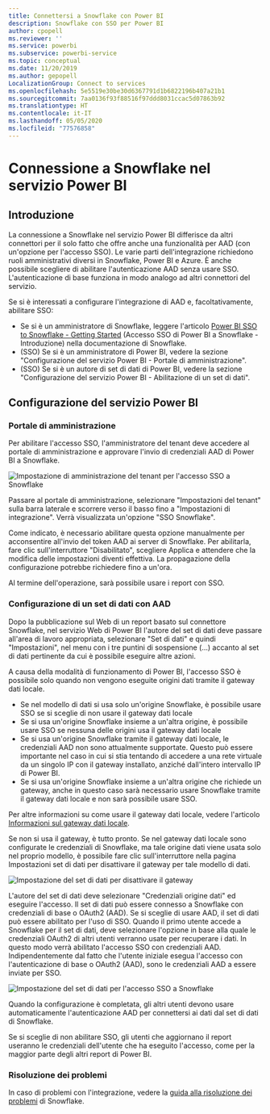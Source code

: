 ```yaml
---
title: Connettersi a Snowflake con Power BI
description: Snowflake con SSO per Power BI
author: cpopell
ms.reviewer: ''
ms.service: powerbi
ms.subservice: powerbi-service
ms.topic: conceptual
ms.date: 11/20/2019
ms.author: gepopell
LocalizationGroup: Connect to services
ms.openlocfilehash: 5e5519e30be30d6367791d1b6822196b407a21b1
ms.sourcegitcommit: 7aa0136f93f88516f97ddd8031ccac5d07863b92
ms.translationtype: HT
ms.contentlocale: it-IT
ms.lasthandoff: 05/05/2020
ms.locfileid: "77576858"
---
```

#  <a name="connecting-to-snowflake-in-power-bi-service"></a>Connessione a Snowflake nel servizio Power BI

## <a name="introduction"></a>Introduzione

La connessione a Snowflake nel servizio Power BI differisce da altri connettori per il solo fatto che offre anche una funzionalità per AAD (con un'opzione per l'accesso SSO). Le varie parti dell'integrazione richiedono ruoli amministrativi diversi in Snowflake, Power BI e Azure. È anche possibile scegliere di abilitare l'autenticazione AAD senza usare SSO. L'autenticazione di base funziona in modo analogo ad altri connettori del servizio.

Se si è interessati a configurare l'integrazione di AAD e, facoltativamente, abilitare SSO:
* Se si è un amministratore di Snowflake, leggere l'articolo [Power BI SSO to Snowflake - Getting Started](https://docs.snowflake.net/manuals/LIMITEDACCESS/oauth-powerbi.html) (Accesso SSO di Power BI a Snowflake - Introduzione) nella documentazione di Snowflake.
* (SSO) Se si è un amministratore di Power BI, vedere la sezione "Configurazione del servizio Power BI - Portale di amministrazione".
* (SSO) Se si è un autore di set di dati di Power BI, vedere la sezione "Configurazione del servizio Power BI - Abilitazione di un set di dati".

## <a name="power-bi-service-configuration"></a>Configurazione del servizio Power BI

### <a name="admin-portal"></a>Portale di amministrazione

Per abilitare l'accesso SSO, l'amministratore del tenant deve accedere al portale di amministrazione e approvare l'invio di credenziali AAD di Power BI a Snowflake.

![Impostazione di amministrazione del tenant per l'accesso SSO a Snowflake](media/service-connect-snowflake/snowflakessotenant.png)

Passare al portale di amministrazione, selezionare "Impostazioni del tenant" sulla barra laterale e scorrere verso il basso fino a "Impostazioni di integrazione". Verrà visualizzata un'opzione "SSO Snowflake".

Come indicato, è necessario abilitare questa opzione manualmente per acconsentire all'invio del token AAD ai server di Snowflake. Per abilitarla, fare clic sull'interruttore "Disabilitato", scegliere Applica e attendere che la modifica delle impostazioni diventi effettiva. La propagazione della configurazione potrebbe richiedere fino a un'ora.

Al termine dell'operazione, sarà possibile usare i report con SSO.

### <a name="configuring-a-dataset-with-aad"></a>Configurazione di un set di dati con AAD

Dopo la pubblicazione sul Web di un report basato sul connettore Snowflake, nel servizio Web di Power BI l'autore del set di dati deve passare all'area di lavoro appropriata, selezionare "Set di dati" e quindi "Impostazioni", nel menu con i tre puntini di sospensione (...) accanto al set di dati pertinente da cui è possibile eseguire altre azioni.

A causa della modalità di funzionamento di Power BI, l'accesso SSO è possibile solo quando non vengono eseguite origini dati tramite il gateway dati locale.

* Se nel modello di dati si usa solo un'origine Snowflake, è possibile usare SSO se si sceglie di non usare il gateway dati locale
* Se si usa un'origine Snowflake insieme a un'altra origine, è possibile usare SSO se nessuna delle origini usa il gateway dati locale
* Se si usa un'origine Snowflake tramite il gateway dati locale, le credenziali AAD non sono attualmente supportate. Questo può essere importante nel caso in cui si stia tentando di accedere a una rete virtuale da un singolo IP con il gateway installato, anziché dall'intero intervallo IP di Power BI.
* Se si usa un'origine Snowflake insieme a un'altra origine che richiede un gateway, anche in questo caso sarà necessario usare Snowflake tramite il gateway dati locale e non sarà possibile usare SSO.

Per altre informazioni su come usare il gateway dati locale, vedere l'articolo [Informazioni sul gateway dati locale](https://docs.microsoft.com/power-bi/service-gateway-onprem).

Se non si usa il gateway, è tutto pronto. Se nel gateway dati locale sono configurate le credenziali di Snowflake, ma tale origine dati viene usata solo nel proprio modello, è possibile fare clic sull'interruttore nella pagina Impostazioni set di dati per disattivare il gateway per tale modello di dati.

![Impostazione del set di dati per disattivare il gateway](media/service-connect-snowflake/snowflake_gateway_toggle_off.png)

L'autore del set di dati deve selezionare "Credenziali origine dati" ed eseguire l'accesso. Il set di dati può essere connesso a Snowflake con credenziali di base o OAuth2 (AAD). Se si sceglie di usare AAD, il set di dati può essere abilitato per l'uso di SSO. Quando il primo utente accede a Snowflake per il set di dati, deve selezionare l'opzione in base alla quale le credenziali OAuth2 di altri utenti verranno usate per recuperare i dati. In questo modo verrà abilitato l'accesso SSO con credenziali AAD. Indipendentemente dal fatto che l'utente iniziale esegua l'accesso con l'autenticazione di base o OAuth2 (AAD), sono le credenziali AAD a essere inviate per SSO. 

![Impostazione del set di dati per l'accesso SSO a Snowflake](media/service-connect-snowflake/snowflakessocredui.png)

Quando la configurazione è completata, gli altri utenti devono usare automaticamente l'autenticazione AAD per connettersi ai dati dal set di dati di Snowflake.

Se si sceglie di non abilitare SSO, gli utenti che aggiornano il report useranno le credenziali dell'utente che ha eseguito l'accesso, come per la maggior parte degli altri report di Power BI.

### <a name="troubleshooting"></a>Risoluzione dei problemi

In caso di problemi con l'integrazione, vedere la [guida alla risoluzione dei problemi](https://docs.snowflake.net/manuals/LIMITEDACCESS/oauth-powerbi.html#troubleshooting) di Snowflake.

